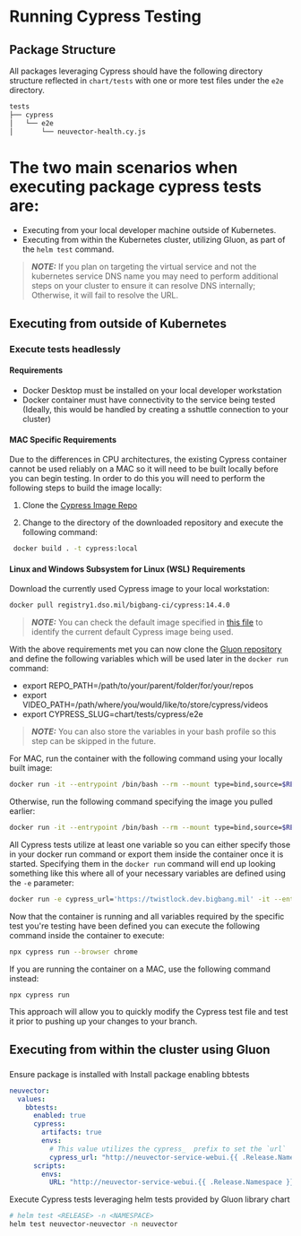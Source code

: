 # Running Cypress Testing

## Package Structure

All packages leveraging Cypress should have the following directory structure reflected in `chart/tests` with one or more test files under the `e2e` directory. 

```bash
tests
├── cypress
│   └── e2e
│       └── neuvector-health.cy.js
```

# The two main scenarios when executing package cypress tests are:
* Executing from your local developer machine outside of Kubernetes.
* Executing from within the Kubernetes cluster, utilizing Gluon, as part of the `helm test` command.

> **_NOTE:_** If you plan on targeting the virtual service and not the kubernetes service DNS name you may need to perform additional steps on your cluster to ensure it can resolve DNS internally; Otherwise, it will fail to resolve the URL. 

## Executing from outside of Kubernetes

### Execute tests headlessly

#### Requirements
* Docker Desktop must be installed on your local developer workstation
* Docker container must have connectivity to the service being tested (Ideally, this would be handled by creating a sshuttle connection to your cluster)

#### MAC Specific Requirements

Due to the differences in CPU architectures, the existing Cypress container cannot be used reliably on a MAC so it will need to be built locally before you can begin testing.  In order to do this you will need to perform the following steps to build the image locally:

1. Clone the [Cypress Image Repo](https://repo1.dso.mil/big-bang/pipeline-templates/big-bang-dockerfiles/cypress)

2. Change to the directory of the downloaded repository and execute the following command:

```bash
 docker build . -t cypress:local
```

#### Linux and Windows Subsystem for Linux (WSL) Requirements

Download the currently used Cypress image to your local workstation:

```bash
docker pull registry1.dso.mil/bigbang-ci/cypress:14.4.0
```

> **_NOTE:_** You can check the default image specified in [this file](https://repo1.dso.mil/big-bang/product/packages/gluon/-/blob/master/chart/templates/bb-tests/_cypressrunner.yaml?ref_type=heads) to identify the current default Cypress image being used.

With the above requirements met you can now clone the [Gluon repository](https://repo1.dso.mil/big-bang/product/packages/gluon) and define the following variables which will be used later in the `docker run` command:

* export REPO_PATH=/path/to/your/parent/folder/for/your/repos
* export VIDEO_PATH=/path/where/you/would/like/to/store/cypress/videos
* export CYPRESS_SLUG=chart/tests/cypress/e2e

> **_NOTE:_** You can also store the variables in your bash profile so this step can be skipped in the future.

For MAC, run the container with the following command using your locally built image:

```bash
docker run -it --entrypoint /bin/bash --rm --mount type=bind,source=$REPO_PATH/{ReplaceWithPackageBeingTested}/$CYPRESS_SLUG,target=/test/cypress/e2e --mount type=bind,source=$REPO_PATH/gluon/common,target=/test/cypress/common --mount type=bind,source=$VIDEO_PATH,target=/test/cypress/videos --name cypress cypress:local

```

Otherwise, run the following command specifying the image you pulled earlier:

```bash
docker run -it --entrypoint /bin/bash --rm --mount type=bind,source=$REPO_PATH/{ReplaceWithPackageBeingTested}/$CYPRESS_SLUG=/test/cypress/e2e --mount type=bind,source=$REPO_PATH/gluon/common,target=/test/cypress/common --mount type=bind,source=$VIDEO_PATH,target=/test/cypress/videos --name cypress registry1.dso.mil/bigbang-ci/cypress-kubectl:13.8.1
```

All Cypress tests utilize at least one variable so you can either specify those in your docker run command or export them inside the container once it is started.  Specifying them in the `docker run` command will end up looking something like this where all of your necessary variables are defined using the `-e` parameter:

```bash
docker run -e cypress_url='https://twistlock.dev.bigbang.mil' -it --entrypoint /bin/bash --rm --mount type=bind,source=$REPO_PATH/{ReplaceWithPackageBeingTested}/$CYPRESS_SLUG=/test/cypress/e2e --mount type=bind,source=$REPO_PATH/gluon/common,target=/test/cypress/common --mount type=bind,source=$VIDEO_PATH,target=/test/cypress/videos --name cypress cypress:local
```

Now that the container is running and all variables required by the specific test you're testing have been defined you can execute the following command inside the container to execute:

```bash
npx cypress run --browser chrome
```

If you are running the container on a MAC, use the following command instead:

```bash
npx cypress run
```

This approach will allow you to quickly modify the Cypress test file and test it prior to pushing up your changes to your branch.

## Executing from within the cluster using Gluon

### 
Ensure package is installed with Install package enabling bbtests
```yaml
neuvector:
  values:
    bbtests:
      enabled: true
      cypress:
        artifacts: true
        envs:
          # This value utilizes the cypress_  prefix to set the `url`
          cypress_url: "http://neuvector-service-webui.{{ .Release.Namespace }}.svc.cluster.local:8443"
      scripts:
        envs:
          URL: "http://neuvector-service-webui.{{ .Release.Namespace }}.svc.cluster.local:8443"
```

Execute Cypress tests leveraging helm tests provided by Gluon library chart
```bash
# helm test <RELEASE> -n <NAMESPACE>
helm test neuvector-neuvector -n neuvector
```

